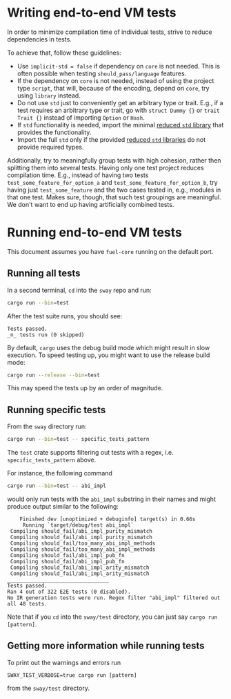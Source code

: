 # Writing end-to-end VM tests

In order to minimize compilation time of individual tests, strive to reduce dependencies in tests.

To achieve that, follow these guidelines:
- Use `implicit-std = false` if dependency on `core` is not needed. This is often possible when testing `should_pass/language` features.
- If the dependency on `core` is not needed, instead of using the project type `script`, that will, because of the encoding, depend on `core`, try using `library` instead.
- Do not use `std` just to conveniently get an arbitrary type or trait. E.g., if a test requires an arbitrary type or trait, go with `struct Dummy {}` or `trait Trait {}` instead of importing `Option` or `Hash`.
- If `std` functionality is needed, import the minimal [reduced `std` library](reduced_std_libs/README.md) that provides the functionality.
- Import the full `std` only if the provided [reduced `std` libraries](reduced_std_libs/README.md) do not provide required types.

Additionally, try to meaningfully group tests with high cohesion, rather then splitting them into several tests. Having only one test project reduces compilation time. E.g., instead of having two tests `test_some_feature_for_option_a` and `test_some_feature_for_option_b`, try having just `test_some_feature` and the two cases tested in, e.g., modules in that one test. Makes sure, though, that such test groupings are meaningful. We don't want to end up having artificially combined tests.

# Running end-to-end VM tests

This document assumes you have `fuel-core` running on the default port.

## Running all tests

In a second terminal, `cd` into the `sway` repo and run:

```sh
cargo run --bin=test
```

After the test suite runs, you should see:

```console
Tests passed.
_n_ tests run (0 skipped)
```

By default, `cargo` uses the debug build mode which might result in slow
execution. To speed testing up, you might want to use the release build mode:

```sh
cargo run --release --bin=test
```

This may speed the tests up by an order of magnitude.

## Running specific tests

From the `sway` directory run:

```sh
cargo run --bin=test -- specific_tests_pattern
```

The `test` crate supports filtering out tests with a regex, i.e.
`specific_tests_pattern` above.

For instance, the following command

```sh
cargo run --bin=test -- abi_impl
```

would only run tests with the `abi_impl` substring in their names and might
produce output similar to the following:

```console
    Finished dev [unoptimized + debuginfo] target(s) in 0.66s
     Running `target/debug/test abi_impl`
 Compiling should_fail/abi_impl_purity_mismatch
 Compiling should_fail/abi_impl_purity_mismatch
 Compiling should_fail/too_many_abi_impl_methods
 Compiling should_fail/too_many_abi_impl_methods
 Compiling should_fail/abi_impl_pub_fn
 Compiling should_fail/abi_impl_pub_fn
 Compiling should_fail/abi_impl_arity_mismatch
 Compiling should_fail/abi_impl_arity_mismatch
_________________________________
Tests passed.
Ran 4 out of 322 E2E tests (0 disabled).
No IR generation tests were run. Regex filter "abi_impl" filtered out all 48 tests.
```

Note that if you `cd` into the `sway/test` directory, you can just say `cargo run [pattern]`.

## Getting more information while running tests

To print out the warnings and errors run

```shell
SWAY_TEST_VERBOSE=true cargo run [pattern]
```

from the `sway/test` directory.
